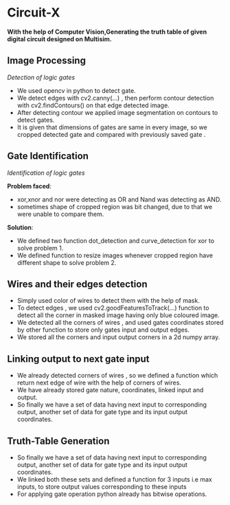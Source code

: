 # Circuit-X
__With the help of Computer Vision,Generating the truth table of given digital circuit designed on Multisim.__

## Image Processing ##
*Detection of logic gates*

* We used opencv in python to detect gate.
* We detect edges with cv2.canny(...) , then perform contour detection with cv2.findContours() on that edge detected image.
* After detecting contour we applied image segmentation on contours to detect gates.
* It is given that dimensions of gates are same in every image, so we  cropped  detected gate and compared with previously saved gate .

## Gate Identification ##
*Identification of logic gates*

__Problem faced__: 
* xor,xnor and nor were detecting as OR and Nand was detecting as AND.
* sometimes shape of cropped region was bit changed, due to that we were unable to compare them.

__Solution__:
* We defined two function dot_detection and curve_detection for xor to solve problem 1.
* We defined function to resize images whenever cropped region have different shape to solve problem 2.

## Wires and their edges detection ##
 
* Simply used color of wires to detect them with the help of mask.
* To detect edges , we used cv2.goodFeaturesToTrack(...) function to detect all the corner in masked image having only blue coloured image.
* We detected all the corners of wires , and used gates coordinates stored by other function to store only gates input and output edges.
* We stored all the corners and input output corners in a 2d numpy array.  

## Linking output to next gate input ## 

* We already detected corners of  wires , so we defined a function which return next edge of wire with the help of corners of wires.
* We have already stored gate nature, coordinates, linked input and output.
* So finally we have  a set of data having next input to corresponding output, another set of data for  gate type and its input output coordinates.

## Truth-Table Generation ##


* So finally we have  a set of data having next input to corresponding output, another set of data for  gate type and its input output coordinates.
* We linked both these sets and defined a function for 3 inputs i.e max inputs, to store output values corresponding to these inputs
* For applying gate operation python already has bitwise operations.


